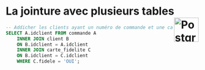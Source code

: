 # **La jointure avec plusieurs tables** <a href="../../"> <img src="https://upload.wikimedia.org/wikipedia/commons/2/29/Postgresql_elephant.svg" alt="PostgreSQL" title="PostgreSQL" align="right" height="64px"> </a>
```sql
-- Addicher les clients ayant un numéro de commande et une carte de fidélité
SELECT A.idclient FROM commande A
	INNER JOIN client B
	ON B.idclient = A.idclient
	INNER JOIN carte_fidelite C
	ON B.idclient = C.idclient
	WHERE C.fidele = 'OUI';
```